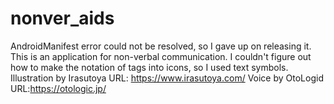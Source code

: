 # nonver_aids
AndroidManifest error could not be resolved, so I gave up on releasing it. This is an application for non-verbal communication. I couldn't figure out how to make the notation of tags into icons, so I used text symbols.  Illustration by Irasutoya URL: https://www.irasutoya.com/ Voice by OtoLogid URL:https://otologic.jp/
